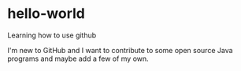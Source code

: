 # hello-world
Learning how to use github

I'm new to GitHub and I want to contribute to some open source Java programs and maybe add a few of my own.
